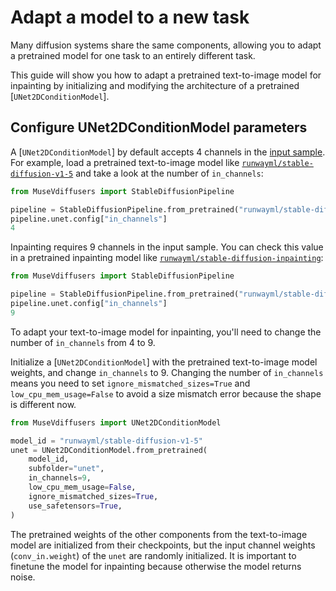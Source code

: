 # Adapt a model to a new task

Many diffusion systems share the same components, allowing you to adapt a pretrained model for one task to an entirely different task.

This guide will show you how to adapt a pretrained text-to-image model for inpainting by initializing and modifying the architecture of a pretrained [`UNet2DConditionModel`].

## Configure UNet2DConditionModel parameters

A [`UNet2DConditionModel`] by default accepts 4 channels in the [input sample](https://huggingface.co/docs/diffusers/v0.16.0/en/api/models#diffusers.UNet2DConditionModel.in_channels). For example, load a pretrained text-to-image model like [`runwayml/stable-diffusion-v1-5`](https://huggingface.co/runwayml/stable-diffusion-v1-5) and take a look at the number of `in_channels`:

```py
from MuseVdiffusers import StableDiffusionPipeline

pipeline = StableDiffusionPipeline.from_pretrained("runwayml/stable-diffusion-v1-5", use_safetensors=True)
pipeline.unet.config["in_channels"]
4
```

Inpainting requires 9 channels in the input sample. You can check this value in a pretrained inpainting model like [`runwayml/stable-diffusion-inpainting`](https://huggingface.co/runwayml/stable-diffusion-inpainting):

```py
from MuseVdiffusers import StableDiffusionPipeline

pipeline = StableDiffusionPipeline.from_pretrained("runwayml/stable-diffusion-inpainting", use_safetensors=True)
pipeline.unet.config["in_channels"]
9
```

To adapt your text-to-image model for inpainting, you'll need to change the number of `in_channels` from 4 to 9. 

Initialize a [`UNet2DConditionModel`] with the pretrained text-to-image model weights, and change `in_channels` to 9. Changing the number of `in_channels` means you need to set `ignore_mismatched_sizes=True` and `low_cpu_mem_usage=False` to avoid a size mismatch error because the shape is different now.

```py
from MuseVdiffusers import UNet2DConditionModel

model_id = "runwayml/stable-diffusion-v1-5"
unet = UNet2DConditionModel.from_pretrained(
    model_id,
    subfolder="unet",
    in_channels=9,
    low_cpu_mem_usage=False,
    ignore_mismatched_sizes=True,
    use_safetensors=True,
)
```

The pretrained weights of the other components from the text-to-image model are initialized from their checkpoints, but the input channel weights (`conv_in.weight`) of the `unet` are randomly initialized. It is important to finetune the model for inpainting because otherwise the model returns noise.
